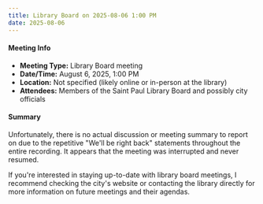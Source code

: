 ```yaml
---
title: Library Board on 2025-08-06 1:00 PM
date: 2025-08-06
---
```

#### Meeting Info
* **Meeting Type:** Library Board meeting
* **Date/Time:** August 6, 2025, 1:00 PM
* **Location:** Not specified (likely online or in-person at the library)
* **Attendees:** Members of the Saint Paul Library Board and possibly city officials

#### Summary
Unfortunately, there is no actual discussion or meeting summary to report on due to the repetitive "We'll be right back" statements throughout the entire recording. It appears that the meeting was interrupted and never resumed.

If you're interested in staying up-to-date with library board meetings, I recommend checking the city's website or contacting the library directly for more information on future meetings and their agendas.

